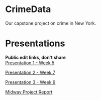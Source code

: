 # CrimeData
Our capstone project on crime in New York.

# Presentations 
**Public edit links, don't share**  
[Presentation 1 - Week 5](https://docs.google.com/presentation/d/1hUwLIRte8siHRpevkD6ktn2SNoq6UMRGOCd7ApWvfk8/edit?usp=sharing)

[Presentation 2 - Week 7](https://docs.google.com/presentation/d/1ZYwu0Uk9IVIClN9_CcalpWAoKx3vnorfwqZToXzplpo/edit?usp=sharing)

[Presentation 3 - Week 9](https://docs.google.com/presentation/d/1wGm3o7yq4-FvQo1_nbCP9_CYMz7wZVYzXbemrwqry7E/edit?usp=sharing)

[Midway Project Report](https://docs.google.com/presentation/d/1oYjsuZouQOT9e7yYz1XrpYxguHaf2XOGgIH3pM0G7Jg/edit?usp=sharing)
